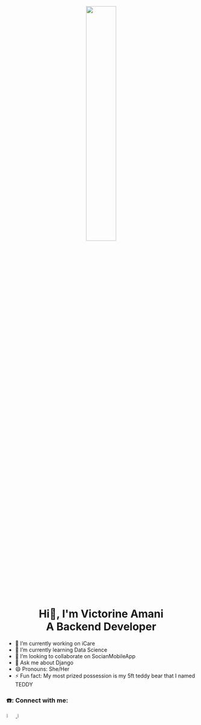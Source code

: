 <div id="header" align="center">
  <img src="https://bit.ly/3ZtsqWx" width="40%", height="40%"/>
</div>
<h1 id="heading"  align="center">
  Hi👋, I'm Victorine Amani<br>
  A Backend Developer
</h1>

- 🔭 I’m currently working on iCare
- 🌱 I’m currently learning Data Science
- 👯 I’m looking to collaborate on SocianMobileApp
- 💬 Ask me about Django
- 😄 Pronouns: She/Her
- ⚡ Fun fact: My most prized possession is my 5ft teddy bear that I named TEDDY

### ☎️: Connect with me:
<div >
<a href="https://www.linkedin.com/in/victorine-nyagwala-a59080215/">
    <img src="https://bit.ly/48x5FVV" width="5%", height="5%" float="left"/>
  </a>
  <a href="mailto:victorinenyagwala@gmail.com">
    <img src="https://bit.ly/3t0mOXy" width="5%", height="5%" float="left"/>
  </a>
  </div>


